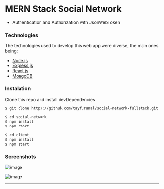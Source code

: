 # MERN Stack Social Network

* Authentication and Authorization with JsonWebToken

### Technologies

The technologies used to develop this web app were diverse, the main ones being:

- [Node.js](https://nodejs.org/en/)
- [Express.js](https://expressjs.com/)
- [React.js](https://reactjs.org/)
- [MongoDB](https://www.mongodb.com/)

### Instalation

Clone this repo and install devDependencies

```sh
$ git clone https://github.com/tayfurunal/social-network-fullstack.git social-network

$ cd social-network
$ npm install
$ npm start

$ cd client
$ npm install
$ npm start
```

### Screenshots

![image](https://https://s3.gifyu.com/images/loginf4c10e93d77f6b52.gif "Login Page")

![image](https://s3.gifyu.com/images/commente859c1f344f8e4bf.md.gif "Profiles")

---
